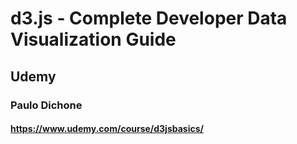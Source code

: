 # d3.js - Complete Developer Data Visualization Guide
## Udemy
### Paulo Dichone
#### https://www.udemy.com/course/d3jsbasics/
